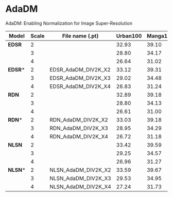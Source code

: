 # AdaDM
AdaDM: Enabling Normalization for Image Super-Resolution

| Model    | Scale | File name (.pt) | Urban100 | Manga109 |
|  ---     |  ---  | ---             | ---        | ---      |
|**EDSR** | 2 |                     | 32.93 | 39.10 |
|| 3 || 28.80 | 34.17 |
|| 4 || 26.64 | 31.02 |
|**EDSR***| 2 | EDSR_AdaDM_DIV2K_X2 | 33.12 | 39.31 |
|| 3 | EDSR_AdaDM_DIV2K_X3 | 29.02 | 34.48 |
|| 4 | EDSR_AdaDM_DIV2K_X4 | 26.83  | 31.24 |
|**RDN**  | 2 |  | 32.89  | 39.18 |
|| 3 |  | 28.80 | 34.13 |
|| 4 |  | 26.61 | 31.00 |
|**RDN***| 2 | RDN_AdaDM_DIV2K_X2 | 33.03 | 39.18 |
|| 3 | RDN_AdaDM_DIV2K_X3 | 28.95 | 34.29  |
|| 4 | RDN_AdaDM_DIV2K_X4 | 26.72 | 31.18 |
|**NLSN**  | 2 |  | 33.42 | 39.59 |
|| 3 |  | 29.25 | 34.57 |
|| 4 |  | 26.96 | 31.27 |
|**NLSN*** | 2 | NLSN_AdaDM_DIV2K_X2 | 33.59 | 39.67 |
|| 3 | NLSN_AdaDM_DIV2K_X3 | 29.53 | 34.95  |
|| 4 | NLSN_AdaDM_DIV2K_X4 | 27.24 | 31.73 |
